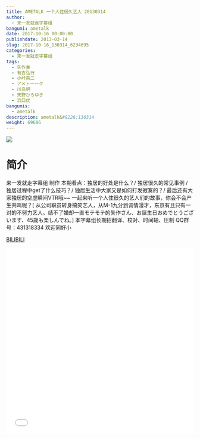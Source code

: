 ```yaml
---
title: AMETALK 一个人住很久艺人 20130314
author: 
  - 来一发就走字幕组
bangumi: ametalk
date: 2017-10-16 00:00:00
publishdate: 2013-03-14
slug: 2017-10-16_130314_6234695
categories: 
  - 来一发就走字幕组
tags: 
  - 矢作兼
  - 有吉弘行
  - 小峠英二
  - アメトーーク
  - 川岛明
  - 天野ひろゆき
  - 浜口优
bangumis: 
  - ametalk
description: ametalk&#8226;130314
weight: 69686
---
```


![](https://i.imgur.com/XdJDMJb.jpg)

# 简介  
来一发就走字幕组 制作 本期看点：独居的好处是什么？/ 独居很久的常见事例 / 独居过程中get了什么技巧？/ 独居生活中大家又是如何打发寂寞的？/ 最后还有大家独居的空虚瞬间VTR哦~~ 一起来听一个人住很久的艺人们的故事，你会不会产生共鸣呢？[ 从公司职员转身搞笑艺人，从M-1九分到调情漫才，东京有且只有一对的不努力艺人。结不了婚却一直モテモテ的矢作さん、お誕生日おめでとうございます、45歳も楽しんでね。] 本字幕组长期招翻译、校对、时间轴、压制   QQ群号：431318334 欢迎同好小

  [BILIBILI](https://www.bilibili.com/video/av6234695/)


  <iframe src="//www.bilibili.com/html/html5player.html?cid=10127864&aid=6234695" width="100%" height="500" frameborder="0" allowfullscreen="allowfullscreen"></iframe>
